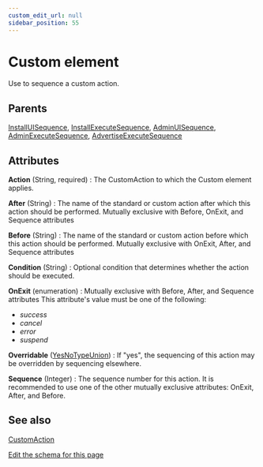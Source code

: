 ```yaml
---
custom_edit_url: null
sidebar_position: 55
---
```

# Custom element
Use to sequence a custom action.

## Parents
[InstallUISequence](installuisequence.md), [InstallExecuteSequence](installexecutesequence.md), [AdminUISequence](adminuisequence.md), [AdminExecuteSequence](adminexecutesequence.md), [AdvertiseExecuteSequence](advertiseexecutesequence.md)

## Attributes
**Action** (String, required)
  : The CustomAction to which the Custom element applies.

**After** (String)
  : The name of the standard or custom action after which this action should be performed. Mutually exclusive with Before, OnExit, and Sequence attributes

**Before** (String)
  : The name of the standard or custom action before which this action should be performed. Mutually exclusive with OnExit, After, and Sequence attributes

**Condition** (String)
  : Optional condition that determines whether the action should be executed.

**OnExit** (enumeration)
  : Mutually exclusive with Before, After, and Sequence attributes This attribute's value must be one of the following:
- *success*
- *cancel*
- *error*
- *suspend*

**Overridable** ([YesNoTypeUnion](yesnotype.md 'Values of this type will either be "yes"/"true" or "no"/"false".'))
  : If "yes", the sequencing of this action may be overridden by sequencing elsewhere.

**Sequence** (Integer)
  : The sequence number for this action. It is recommended to use one of the other mutually exclusive attributes: OnExit, After, and Before.


## See also
[CustomAction](customaction.md)

[Edit the schema for this page](https://github.com/wixtoolset/web/blob/master/src/xsd4/wix.xsd)